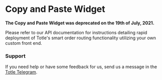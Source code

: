 # Copy and Paste Widget

**The Copy and Paste Widget was deprecated on the 19th of July, 2021.** 

Please refer to our API documentation for instructions detailing rapid deployment of Totle's smart order routing functionality utilizing your own custom front end. 

### Support

If you need help or have some feedback for us, send us a message in the [Totle Telegram](https://t.me/totleinc).

